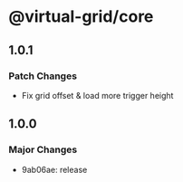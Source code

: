 # @virtual-grid/core

## 1.0.1

### Patch Changes

- Fix grid offset & load more trigger height

## 1.0.0

### Major Changes

- 9ab06ae: release
